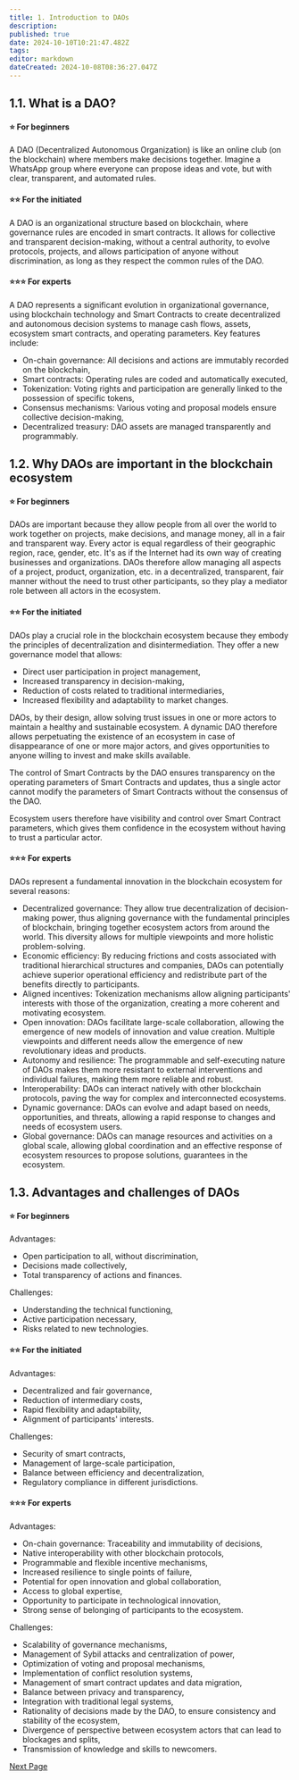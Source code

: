 ```yaml
---
title: 1. Introduction to DAOs
description: 
published: true
date: 2024-10-10T10:21:47.482Z
tags: 
editor: markdown
dateCreated: 2024-10-08T08:36:27.047Z
---
```


## **1.1. What is a DAO?**

#### **⭐ For beginners**

A DAO (Decentralized Autonomous Organization) is like an online club (on the blockchain) where members make decisions together. Imagine a WhatsApp group where everyone can propose ideas and vote, but with clear, transparent, and automated rules.

#### **⭐⭐ For the initiated**

A DAO is an organizational structure based on blockchain, where governance rules are encoded in smart contracts. It allows for collective and transparent decision-making, without a central authority, to evolve protocols, projects, and allows participation of anyone without discrimination, as long as they respect the common rules of the DAO.

#### **⭐⭐⭐ For experts**

A DAO represents a significant evolution in organizational governance, using blockchain technology and Smart Contracts to create decentralized and autonomous decision systems to manage cash flows, assets, ecosystem smart contracts, and operating parameters. Key features include:

- On-chain governance: All decisions and actions are immutably recorded on the blockchain,
- Smart contracts: Operating rules are coded and automatically executed,
- Tokenization: Voting rights and participation are generally linked to the possession of specific tokens,
- Consensus mechanisms: Various voting and proposal models ensure collective decision-making,
- Decentralized treasury: DAO assets are managed transparently and programmably.

## **1.2. Why DAOs are important in the blockchain ecosystem**

#### **⭐ For beginners**

DAOs are important because they allow people from all over the world to work together on projects, make decisions, and manage money, all in a fair and transparent way. Every actor is equal regardless of their geographic region, race, gender, etc. It's as if the Internet had its own way of creating businesses and organizations. DAOs therefore allow managing all aspects of a project, product, organization, etc. in a decentralized, transparent, fair manner without the need to trust other participants, so they play a mediator role between all actors in the ecosystem.

#### **⭐⭐ For the initiated**

DAOs play a crucial role in the blockchain ecosystem because they embody the principles of decentralization and disintermediation. They offer a new governance model that allows:

- Direct user participation in project management,
- Increased transparency in decision-making,
- Reduction of costs related to traditional intermediaries,
- Increased flexibility and adaptability to market changes.

DAOs, by their design, allow solving trust issues in one or more actors to maintain a healthy and sustainable ecosystem. A dynamic DAO therefore allows perpetuating the existence of an ecosystem in case of disappearance of one or more major actors, and gives opportunities to anyone willing to invest and make skills available.

The control of Smart Contracts by the DAO ensures transparency on the operating parameters of Smart Contracts and updates, thus a single actor cannot modify the parameters of Smart Contracts without the consensus of the DAO.

Ecosystem users therefore have visibility and control over Smart Contract parameters, which gives them confidence in the ecosystem without having to trust a particular actor.

#### **⭐⭐⭐ For experts**

DAOs represent a fundamental innovation in the blockchain ecosystem for several reasons:

- Decentralized governance: They allow true decentralization of decision-making power, thus aligning governance with the fundamental principles of blockchain, bringing together ecosystem actors from around the world. This diversity allows for multiple viewpoints and more holistic problem-solving.
- Economic efficiency: By reducing frictions and costs associated with traditional hierarchical structures and companies, DAOs can potentially achieve superior operational efficiency and redistribute part of the benefits directly to participants.
- Aligned incentives: Tokenization mechanisms allow aligning participants' interests with those of the organization, creating a more coherent and motivating ecosystem.
- Open innovation: DAOs facilitate large-scale collaboration, allowing the emergence of new models of innovation and value creation. Multiple viewpoints and different needs allow the emergence of new revolutionary ideas and products.
- Autonomy and resilience: The programmable and self-executing nature of DAOs makes them more resistant to external interventions and individual failures, making them more reliable and robust.
- Interoperability: DAOs can interact natively with other blockchain protocols, paving the way for complex and interconnected ecosystems.
- Dynamic governance: DAOs can evolve and adapt based on needs, opportunities, and threats, allowing a rapid response to changes and needs of ecosystem users.
- Global governance: DAOs can manage resources and activities on a global scale, allowing global coordination and an effective response of ecosystem resources to propose solutions, guarantees in the ecosystem.

## **1.3. Advantages and challenges of DAOs**

#### **⭐ For beginners**

Advantages:

- Open participation to all, without discrimination,
- Decisions made collectively,
- Total transparency of actions and finances.

Challenges:

- Understanding the technical functioning,
- Active participation necessary,
- Risks related to new technologies.

#### **⭐⭐ For the initiated**

Advantages:

- Decentralized and fair governance,
- Reduction of intermediary costs,
- Rapid flexibility and adaptability,
- Alignment of participants' interests.

Challenges:

- Security of smart contracts,
- Management of large-scale participation,
- Balance between efficiency and decentralization,
- Regulatory compliance in different jurisdictions.

#### **⭐⭐⭐ For experts**

Advantages:

- On-chain governance: Traceability and immutability of decisions,
- Native interoperability with other blockchain protocols,
- Programmable and flexible incentive mechanisms,
- Increased resilience to single points of failure,
- Potential for open innovation and global collaboration,
- Access to global expertise,
- Opportunity to participate in technological innovation,
- Strong sense of belonging of participants to the ecosystem.

Challenges:

- Scalability of governance mechanisms,
- Management of Sybil attacks and centralization of power,
- Optimization of voting and proposal mechanisms,
- Implementation of conflict resolution systems,
- Management of smart contract updates and data migration,
- Balance between privacy and transparency,
- Integration with traditional legal systems,
- Rationality of decisions made by the DAO, to ensure consistency and stability of the ecosystem,
- Divergence of perspective between ecosystem actors that can lead to blockages and splits,
- Transmission of knowledge and skills to newcomers.

[Next Page](/en/DAO/DAO_RealToken)
